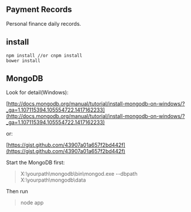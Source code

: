## Payment Records

Personal finance daily records.

## install

    npm install //or cnpm install
    bower install

## MongoDB

Look for detail(Windows):

[http://docs.mongodb.org/manual/tutorial/install-mongodb-on-windows/?_ga=1.107115394.105554722.1417162233](http://docs.mongodb.org/manual/tutorial/install-mongodb-on-windows/?_ga=1.107115394.105554722.1417162233)

or:

[https://gist.github.com/43907a01a657f2bd442f](https://gist.github.com/43907a01a657f2bd442f)

Start the MongoDB first:

>X:\yourpath\mongodb\bin\mongod.exe --dbpath X:\yourpath\mongodb\data

Then run

>node app



